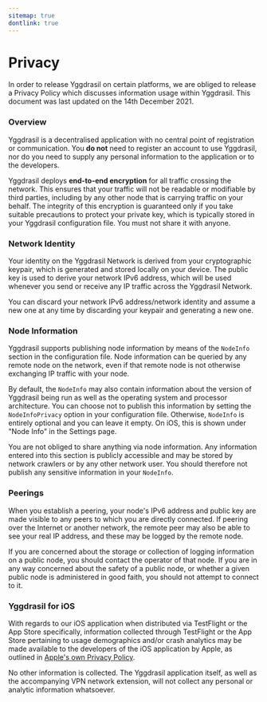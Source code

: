 ```yaml
---
sitemap: true
dontlink: true
---
```


# Privacy

In order to release Yggdrasil on certain platforms, we are obliged to release a Privacy Policy which discusses information usage within Yggdrasil. This document was last updated on the 14th December 2021.

### Overview

Yggdrasil is a decentralised application with no central point of registration or communication. You **do not** need to register an account to use Yggdrasil, nor do you need to supply any personal information to the application or to the developers.

Yggdrasil deploys **end-to-end encryption** for all traffic crossing the network. This ensures that your traffic will not be readable or modifiable by third parties, including by any other node that is carrying traffic on your behalf. The integrity of this encryption is guaranteed only if you take suitable precautions to protect your private key, which is typically stored in your Yggdrasil configuration file. You must not share it with anyone.

### Network Identity

Your identity on the Yggdrasil Network is derived from your cryptographic keypair, which is generated and stored locally on your device. The public key is used to derive your network IPv6 address, which will be used whenever you send or receive any IP traffic across the Yggdrasil Network.

You can discard your network IPv6 address/network identity and assume a new one at any time by discarding your keypair and generating a new one.

### Node Information

Yggdrasil supports publishing node information by means of the `NodeInfo` section in the configuration file. Node information can be queried by any remote node on the network, even if that remote node is not otherwise exchanging IP traffic with your node.

By default, the `NodeInfo` may also contain information about the version of Yggdrasil being run as well as the operating system and processor architecture. You can choose not to publish this information by setting the `NodeInfoPrivacy` option in your configuration file. Otherwise, `NodeInfo` is entirely optional and you can leave it empty. On iOS, this is shown under "Node Info" in the Settings page.

You are not obliged to share anything via node information. Any information entered into this section is publicly accessible and may be stored by network crawlers or by any other network user. You should therefore not publish any sensitive information in your `NodeInfo`.

### Peerings

When you establish a peering, your node's IPv6 address and public key are made visible to any peers to which you are directly connected. If peering over the Internet or another network, the remote peer may also be able to see your real IP address, and these may be logged by the remote node.

If you are concerned about the storage or collection of logging information on a public node, you should contact the operator of that node. If you are in any way concerned about the safety of a public node, or whether a given public node is administered in good faith, you should not attempt to connect to it.

### Yggdrasil for iOS

With regards to our iOS application when distributed via TestFlight or the App Store specifically, information collected through TestFlight or the App Store pertaining to usage demographics and/or crash analytics may be made available to the developers of the iOS application by Apple, as outlined in [Apple's own Privacy Policy](https://www.apple.com/uk/legal/privacy/en-ww/).

No other information is collected. The Yggdrasil application itself, as well as the accompanying VPN network extension, will not collect any personal or analytic information whatsoever.
